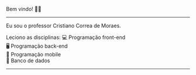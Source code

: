 Bem vindo! 🙋‍♂️

<hr>

Eu sou o professor Cristiano Correa de Moraes.

Leciono as disciplinas:
💻 Programação front-end <br>
🖥️ Programação back-end <br>
📱 Programação mobile <br>
📅 Banco de dados <br>

<hr>
